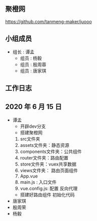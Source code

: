 ## 聚橙网

https://github.com/tanmeng-maker/juooo

## 小组成员
- 组长 : 谭孟
  - 组员 : 杨毅
  - 组员 : 殷周蓉
  - 组员 : 唐家琪

## 工作日志

## 2020 年 6 月 15 日
- 谭孟
    - 开辟dev分支
    - 搭建聚橙网
    1. src文件夹
    2. assets文件夹：静态资源
    3. components文件夹：公共组件
    4. router文件夹：路由配置
    5. store文件夹：vuex共享数据
    6. views文件夹： 路由页面组件
    7. App.vue
    8. main.js : 入口文件
    9. vue.config.js: 配置 反向代理
    - 搭建好路由组件 初始化代码
- 唐家琪
- 殷周荣
- 杨毅
    
